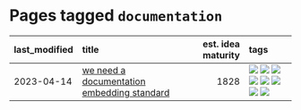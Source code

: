 # Pages tagged `documentation`

|last_modified|title|est. idea maturity|tags
|:---|:---|---:|:---|
|2023-04-14|[we need a documentation embedding standard](../doc-embed-standard.md)|1828|[![](https://img.shields.io/badge/tag-accessibility-d548d8)](../tags/accessibility.md) [![](https://img.shields.io/badge/tag-documentation-e8ae48)](../tags/documentation.md) [![](https://img.shields.io/badge/tag-embedding-b5ec2c)](../tags/embedding.md) [![](https://img.shields.io/badge/tag-nlp-f76896)](../tags/nlp.md) [![](https://img.shields.io/badge/tag-querying-0e5ec)](../tags/querying.md) [![](https://img.shields.io/badge/tag-readthedocs-36f98)](../tags/readthedocs.md) [![](https://img.shields.io/badge/tag-service-3a9a4f)](../tags/service.md) [![](https://img.shields.io/badge/tag-standard-d9f12f)](../tags/standard.md)|